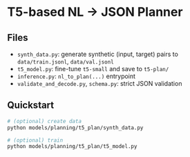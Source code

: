 # T5-based NL → JSON Planner

## Files
- `synth_data.py`: generate synthetic (input, target) pairs to `data/train.jsonl`, `data/val.jsonl`
- `t5_model.py`: fine-tune `t5-small` and save to `t5-plan/`
- `inference.py`: `nl_to_plan(...)` entrypoint
- `validate_and_decode.py`, `schema.py`: strict JSON validation

## Quickstart
```bash
# (optional) create data
python models/planning/t5_plan/synth_data.py

# (optional) train
python models/planning/t5_plan/t5_model.py
